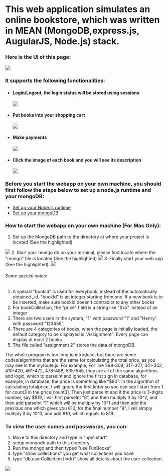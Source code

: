 # This web application simulates an online bookstore, which was written in MEAN (MongoDB,express.js, AugularJS, Node.js) stack.

### Here is the UI of this page:
<img src="https://github.com/kwanhiuhong/WebApp_With_MEAN_Stack_Book_Store/blob/master/App_Screen_Shots/Book_Shop_UI.png"/>

### It supports the following functionalities:
<ul>
    <li>
        <h4>Login/Logout, the login status will be stored using sessions</h4>
        <img src="https://github.com/kwanhiuhong/WebApp_With_MEAN_Stack_Book_Store/blob/master/App_Screen_Shots/LoginPage.png"/>
    </li>
    <li>
        <h4>Put books into your shopping cart</h4>
        <img src="https://github.com/kwanhiuhong/WebApp_With_MEAN_Stack_Book_Store/blob/master/App_Screen_Shots/Your_Shopping_Cart.png"/>
    </li>
    <li>
        <h4>Make payments</h4>
        <img src="https://github.com/kwanhiuhong/WebApp_With_MEAN_Stack_Book_Store/blob/master/App_Screen_Shots/Make_Payments.png"/>
    </li>
    <li>
        <h4>Click the image of each book and you will see its description</h4>
        <img src="https://github.com/kwanhiuhong/WebApp_With_MEAN_Stack_Book_Store/blob/master/App_Screen_Shots/Book_Details_Page.png"/>
    </li>
</ul>

### Before you start the webapp on your own machine, you should first follow the steps below to set up a node.js runtime and your mongoDB:
<ul>
    <li>
        <a href="https://github.com/kwanhiuhong/WebApp_With_MEAN_Stack/blob/master/App_Screen_Shots/setup_nodejs_runtime_and_examples.pdf">Set up your Node.js runtime</a>
    </li>
    <li>
         <a href="https://github.com/kwanhiuhong/WebApp_With_MEAN_Stack/blob/master/App_Screen_Shots/setup_MongoDB.pdf">Set up your mongoDB</a>
    </li>
</ul>

### How to start the webapp on your own machine (For Mac Only):
1. Set up the MongoDB path to the directory at where your project is located (See the highlighted)
<img src="https://github.com/kwanhiuhong/WebApp_With_MEAN_Stack_Book_Store/blob/master/App_Screen_Shots/SettingUp_DbPath.png"/>
2. Start your mongo db on your terminal, please first locate where the "mongo" file is located (See the highlighted)
<img src="https://github.com/kwanhiuhong/WebApp_With_MEAN_Stack_Book_Store/blob/master/App_Screen_Shots/Manipulate_YourDB.png"/>
3. Finally start your web app (See the highlighted):
<img src="https://github.com/kwanhiuhong/WebApp_With_MEAN_Stack_Book_Store/blob/master/App_Screen_Shots/Start_YourWebApp_OnLocalHost.png"/>

###### Some special notes:

1. A special "bookId" is used for everybook, instead of the automatically obtained _id. "bookId" is an integer starting from one. If a new book is to be inserted, make sure bookId doesn't contradict to any other books
2. For bookCollection, the "price" field is a string like "$xx" instead of an integer
3. There are two users in the system, "1" with password "1" and "Henry" with password "123456".
4. There are 4 categories of books, when the page is initially loaded, the default category to be displayed is "Assignment". Every page can display at most 2 books
5. The file called "assignment 2" stores the data of mongoDB.

The whole program is too long to introduce, but there are some codes/algorithms that are the same for calculating the total price, as you may see in the myroute.js:
For example,
For line 298-308, 317-327, 341-352, 410-420, 461-472, 478-488, 535-545, they are all of the same algorithms and logic, which to parseInt and ignore the first sign in database, for example, in database, the price is something like “$80”. In the algorithm of calculating totalprice, I will ignore the first letter so you can see I start from 1 for count3 in the price[count3]. Then just parseInt and if the price is 3-digits number, say $819, I will first parseInt “8”, and then multiply it by 10^2, and then add parseInt “1” which will be multiply by 10^1 and then add the previous one which gives you 810, for the final number “9”, I will simply multiply it by 10^0, and add 810, which equals to 819.

### To view the user names and passwords, you can:

1. Move to this directory and type in "npm start"
2. setup mongodb path to this directory
3. Run the mongo and then typed "use FunBooks"
4. type "show collections" you get what collections you have
5. type "db.userCollection.find()" show all details about the user collection.
<img src="https://github.com/kwanhiuhong/WebApp_With_MEAN_Stack_Book_Store/blob/master/App_Screen_Shots/Get_User_Info_OnDB.png"/>
